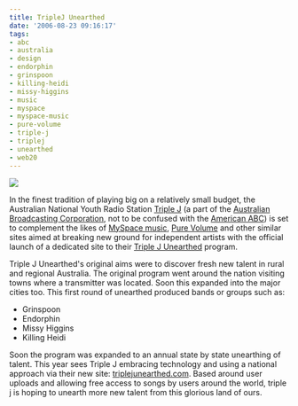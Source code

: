 ```yaml
---
title: TripleJ Unearthed
date: '2006-08-23 09:16:17'
tags:
- abc
- australia
- design
- endorphin
- grinspoon
- killing-heidi
- missy-higgins
- music
- myspace
- myspace-music
- pure-volume
- triple-j
- triplej
- unearthed
- web20
---
```


<a title="TripleJ Unearthed" href="http://www.triplejunearthed.com/"><img src="http://www.triplejunearthed.com/App_Themes/Unearthed/images/logo.gif" /></a>

In the finest tradition of playing big on a relatively small budget, the Australian National Youth Radio Station <a title="Triple J" href="http://triplej.net.au">Triple J</a> (a part of the <a href="http://abc.net.au">Australian Broadcasting Corporation</a>, not to be confused with the <a href="http://abc.com">American ABC</a>) is set to complement the likes of <a href="http://profile.myspace.com/index.cfm?fuseaction=music">MySpace music</a>, <a href="http://www.purevolume.com/">Pure Volume</a> and other similar sites aimed at breaking new ground for independent artists with the official launch of a dedicated site to their <a href="http://en.wikipedia.org/wiki/Unearthed">Triple J Unearthed</a> program.

Triple J Unearthed's original aims were to discover fresh new talent in rural and regional Australia. The original program went around the nation visiting towns where a transmitter was located. Soon this expanded into the major cities too. This first round of unearthed produced bands or groups such as:
<ul>
	<li>Grinspoon</li>
	<li>Endorphin</li>
	<li>Missy Higgins</li>
	<li>Killing Heidi</li>
</ul>
Soon the program was expanded to an annual state by state unearthing of talent. This year sees Triple J embracing technology and using a national approach via their new site: <a title="Triple J Unearthed" href="http://triplejunearthed.com">triplejunearthed.com</a>. Based around user uploads and allowing free access to songs by users around the world, triple j is hoping to unearth more new talent from this glorious land of ours.
